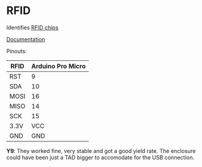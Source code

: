 # RFID

Identifies [RFID chips](https://www.aliexpress.com/item/High-Quality-MFRC-522-RC522-RFID-Reader-RF-IC-Card-Inductive-Sensor-Module-For-Arduino-Module/32657638702.html?spm=2114.01010208.3.1.ePefNj&ws_ab_test=searchweb201556_0%2Csearchweb201602_5_10057_10056_10065_10068_10055_10067_10054_10069_10059_10058_418_10073_10017_10070_10060_10061_10052_10062_10053_10050_10051%2Csearchweb201603_7&btsid=cb39fcb9-9ace-4eec-a43a-83949f44e6b2)

[Documentation](https://github.com/miguelbalboa/rfid)

Pinouts:

RFID | Arduino Pro Micro
---- | -----------------
RST | 9
SDA | 10
MOSI | 16
MISO | 14
SCK | 15
3.3V | VCC
GND | GND

**Y9**: They worked fine, very stable and got a good yield rate. The enclosure could have been just a TAD bigger to accomodate for the USB connection.
